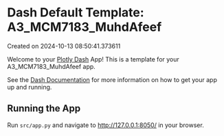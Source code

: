 # Dash Default Template: A3_MCM7183_MuhdAfeef

Created on 2024-10-13 08:50:41.373611

Welcome to your [Plotly Dash](https://plotly.com/dash/) App! This is a template for your A3_MCM7183_MuhdAfeef app.

See the [Dash Documentation](https://dash.plotly.com/introduction) for more information on how to get your app up and running.

## Running the App

Run `src/app.py` and navigate to http://127.0.0.1:8050/ in your browser.